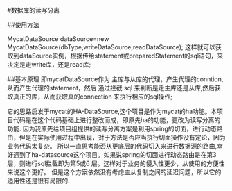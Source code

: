 #数据库的读写分离

##使用方法

MycatDataSource dataSource=new MycatDataSource(dbType,writeDataSource,readDataSource);
这样就可以获取到dataSource实例，根据传给statement或preparedStatement的sql语句，来决定是走write库，还是read库;


##基本原理
即mycatDataSource作为 主库与从库的代理，产生代理的conntion,
从而产生代理的statement，然后
通过拦截 sql 来判断是走主库还是从库,然后获取真正的库，从而获取真的connection
来执行相应的sql操作;

它的思路启发于mycat的HA-DataSource,这个项目是作为mycat的ha功能。本项目代码是在这个代码基础上进行整改而成，即原先ha的功能，更改为读写分离的功能.
因为我原先给项目组提供的读写分离方案是利用spring的切面，进行动态路由，但是在实际使用过程中出现，对于方法是否应当执行切面操作没有定论，因为业务代码太复杂。
所以一直思考能否从更底层的代码切入来进行数据源的路由,幸好遇到了ha-datasource这个项目。如果说spring的切面进行动态路由是在第3层，则进行sql拦截即为第5或6
层。这样对于业务的侵入性更少，从使用的方便性来说这个更好。
但是这个方案依然没有考虑主从复制之间的延迟问题，所以它的适用性还是很有局限的.
 
